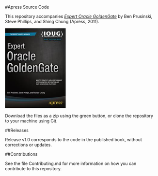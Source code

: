 #Apress Source Code

This repository accompanies [*Expert Oracle GoldenGate*](http://www.apress.com/9781430235668) by Ben Prusinski, Steve Phillips, and Shing Chung (Apress, 2011).

![Cover image](9781430235668.jpg)

Download the files as a zip using the green button, or clone the repository to your machine using Git.

##Releases

Release v1.0 corresponds to the code in the published book, without corrections or updates.

##Contributions

See the file Contributing.md for more information on how you can contribute to this repository.
